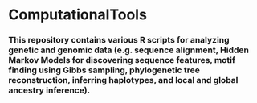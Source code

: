 # ComputationalTools

### This repository contains various R scripts for analyzing genetic and genomic data (e.g. sequence alignment, Hidden Markov Models for discovering sequence features, motif finding using Gibbs sampling, phylogenetic tree reconstruction, inferring haplotypes, and local and global ancestry inference).
